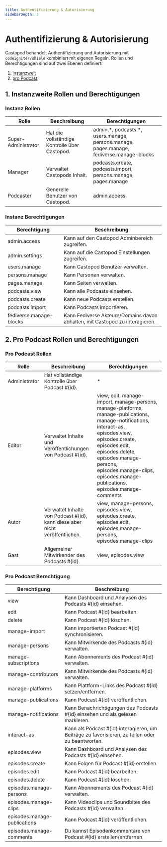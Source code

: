 ```yaml
---
title: Authentifizierung & Autorisierung
sidebarDepth: 3
---
```


# Authentifizierung & Autorisierung

Castopod behandelt Authentifizierung und Autorisierung mit `codeigniter/shield`
kombiniert mit eigenen Regeln. Rollen und Berechtigungen sind auf zwei Ebenen
definiert:

1. [instanzweit](#1-instance-wide-roles-and-permissions)
2. [pro Podcast](#2-per-podcast-roles-and-permissions)

## 1. Instanzweite Rollen und Berechtigungen

### Instanz Rollen

<!-- AUTH-INSTANCE-ROLES-LIST:START - Do not remove or modify this section -->

| Rolle               | Beschreibung                                  | Berechtigungen                                                                             |
| ------------------- | --------------------------------------------- | ------------------------------------------------------------------------------------------ |
| Super-Administrator | Hat die vollständige Kontrolle über Castopod. | admin.\*, podcasts.\*, users.manage, persons.manage, pages.manage, fediverse.manage-blocks |
| Manager             | Verwaltet Castopods Inhalt.                   | podcasts.create, podcasts.import, persons.manage, pages.manage                             |
| Podcaster           | Generelle Benutzer von Castopod.              | admin.access                                                                               |

<!-- AUTH-INSTANCE-ROLES-LIST:END -->

### Instanz Berechtigungen

<!-- AUTH-INSTANCE-PERMISSIONS-LIST:START - Do not remove or modify this section -->

| Berechtigung            | Beschreibung                                                                 |
| ----------------------- | ---------------------------------------------------------------------------- |
| admin.access            | Kann auf den Castopod Adminbereich zugreifen.                                |
| admin.settings          | Kann auf die Castopod Einstellungen zugreifen.                               |
| users.manage            | Kann Castopod Benutzer verwalten.                                            |
| persons.manage          | Kann Personen verwalten.                                                     |
| pages.manage            | Kann Seiten verwalten.                                                       |
| podcasts.view           | Kann alle Podcasts einsehen.                                                 |
| podcasts.create         | Kann neue Podcasts erstellen.                                                |
| podcasts.import         | Kann Podcasts importieren.                                                   |
| fediverse.manage-blocks | Kann Fediverse Akteure/Domains davon abhalten, mit Castopod zu interagieren. |

<!-- AUTH-INSTANCE-PERMISSIONS-LIST:END -->

## 2. Pro Podcast Rollen und Berechtigungen

### Pro Podcast Rollen

<!-- AUTH-PODCAST-ROLES-LIST:START - Do not remove or modify this section -->

| Rolle         | Beschreibung                                                                | Berechtigungen                                                                                                                                                                                                                                                                              |
| ------------- | --------------------------------------------------------------------------- | ------------------------------------------------------------------------------------------------------------------------------------------------------------------------------------------------------------------------------------------------------------------------------------------- |
| Administrator | Hat vollständige Kontrolle über Podcast #{id}.                              | \*                                                                                                                                                                                                                                                                                          |
| Editor        | Verwaltet Inhalte und Veröffentlichungen von Podcast #{id}.                 | view, edit, manage-import, manage-persons, manage-platforms, manage-publications, manage-notifications, interact-as, episodes.view, episodes.create, episodes.edit, episodes.delete, episodes.manage-persons, episodes.manage-clips, episodes.manage-publications, episodes.manage-comments |
| Autor         | Verwaltet Inhalte von Podcast #{id}, kann diese aber nicht veröffentlichen. | view, manage-persons, episodes.view, episodes.create, episodes.edit, episodes.manage-persons, episodes.manage-clips                                                                                                                                                                         |
| Gast          | Allgemeiner Mitwirkender des Podcasts #{id}.                                | view, episodes.view                                                                                                                                                                                                                                                                         |

<!-- AUTH-PODCAST-ROLES-LIST:END -->

### Pro Podcast Berechtigung

<!-- AUTH-PODCAST-PERMISSIONS-LIST:START - Do not remove or modify this section -->

| Berechtigung                 | Beschreibung                                                                                     |
| ---------------------------- | ------------------------------------------------------------------------------------------------ |
| view                         | Kann Dashboard und Analysen des Podcasts #{id} einsehen.                                         |
| edit                         | Kann Podcast #{id} bearbeiten.                                                                   |
| delete                       | Kann Podcast #{id} löschen.                                                                      |
| manage-import                | Kann importierten Podcast #{id} synchronisieren.                                                 |
| manage-persons               | Kann Mitwirkende des Podcasts #{id} verwalten.                                                   |
| manage-subscriptions         | Kann Abonnements des Podcast #{id} verwalten.                                                    |
| manage-contributors          | Kann Mitwirkende des Podcasts #{id} verwalten.                                                   |
| manage-platforms             | Kann Plattform-Links des Podcast #{id} setzen/entfernen.                                         |
| manage-publications          | Kann Podcast #{id} veröffentlichen.                                                              |
| manage-notifications         | Kann Benachrichtigungen des Podcasts #{id} einsehen und als gelesen markieren.                   |
| interact-as                  | Kann als Podcast #{id} interagieren, um Beiträge zu favorisieren, zu teilen oder zu beantworten. |
| episodes.view                | Kann Dashboard und Analysen des Podcasts #{id} einsehen.                                         |
| episodes.create              | Kann Folgen für Podcast #{id} erstellen.                                                         |
| episodes.edit                | Kann Podcast #{id} bearbeiten.                                                                   |
| episodes.delete              | Kann Podcast #{id} löschen.                                                                      |
| episodes.manage-persons      | Kann Abonnements des Podcast #{id} verwalten.                                                    |
| episodes.manage-clips        | Kann Videoclips und Soundbites des Podcasts #{id} verwalten.                                     |
| episodes.manage-publications | Kann Podcast #{id} veröffentlichen.                                                              |
| episodes.manage-comments     | Du kannst Episodenkommentare von Podcast #{id} erstellen/entfernen.                              |

<!-- AUTH-PODCAST-PERMISSIONS-LIST:END -->
